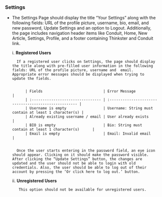 ### Settings

- The Settings Page should display the title “Your Settings” along with the following fields: URL of the profile picture, username, bio, email, and new password, Update Settings and an option to Logout. Additionally, the page includes navigation header items like Conduit, Home, New Article, Settings, Profile, and a footer containing Thinkster and Conduit link.
  
    i.  **Registered Users**
  
        If a registered user clicks on Settings, the page should display the title along with pre-filled user information in the following fields: URL of the profile picture, username and  email.  Appropriate error messages should be displayed when trying to update the fields.

  
            | Fields                            | Error Message                                         |
            | :-------------------------------- | :---------------------------------------------------- |
            | Username is empty                 | Username: String must contain at least 1 character(s) |
            | Already existing username / email | User already exists                                   |
            | BIO is empty                      | Bio: String must contain at least 1 character(s)      |
            | Email is empty                    | Email: Invalid email                                  |
            
 
        Once the user starts entering in the password field, an eye icon should appear. Clicking on it should make the password visible. After clicking the “Update Settings” button, the changes are updated and the user should not be able to login with old credentials. Also, the user should be able to log out of their account by pressing the ‘Or click here to log out.’ button.


    ii. **Unregistered Users**
  
         This option should not be available for unregistered users.